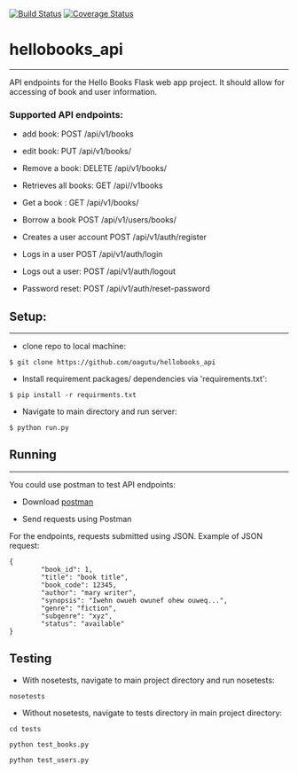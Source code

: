 [![Build Status](https://travis-ci.org/oagutu/hellobooks_api.svg?branch=master)](https://travis-ci.org/oagutu/hellobooks_api)
[![Coverage Status](https://coveralls.io/repos/github/oagutu/hellobooks_api/badge.svg?branch=master)](https://coveralls.io/github/oagutu/hellobooks_api?branch=master)

# hellobooks_api
---
API endpoints for the Hello Books Flask web app project. It should allow for accessing of book and user information.

### Supported API endpoints:

* add book: POST  /api/v1/books

* edit book: PUT /api/v1/books/<bookId>

* Remove a book: DELETE /api/v1/books/<bookId>

* Retrieves all books: GET  /api//v1books

* Get a book : GET  /api/v1/books/<bookId>

* Borrow a book POST  /api/v1/users/books/<bookId>

* Creates a user account POST /api/v1/auth/register

* Logs in a user POST /api/v1/auth/login

* Logs out a user: POST /api/v1/auth/logout

* Password reset: POST /api/v1/auth/reset-password


## Setup:
---

* clone repo to local machine:
```
$ git clone https://github.com/oagutu/hellobooks_api
```
* Install requirement packages/ dependencies via 'requirements.txt': 
```
$ pip install -r requirments.txt
```

* Navigate to main directory and run server:
```
$ python run.py
```

## Running
---

You could use postman to test API endpoints:

* Download [postman](https://www.getpostman.com/apps)

* Send requests using Postman

For the endpoints, requests submitted using JSON. Example of JSON request:

```
{       
        "book_id": 1,
        "title": "book title",
        "book_code": 12345,
        "author": "mary writer",
        "synopsis": "Iwehn owueh owunef ohew ouweq...",
        "genre": "fiction",
        "subgenre": "xyz",
        "status": "available"
}
```

## Testing
* With nosetests, navigate to main project directory and run nosetests:
```
nosetests
```
* Without nosetests, navigate to tests directory in main project directory:
```
cd tests

python test_books.py

python test_users.py
```
